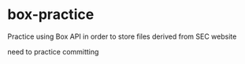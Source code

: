 # box-practice
Practice using Box API in order to store files derived from SEC website

need to practice committing
